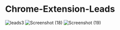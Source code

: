 # Chrome-Extension-Leads
![leads3](https://github.com/Kritika75/Chrome-Extension-Leads/assets/142504516/021604d8-b68e-4452-b08d-72278a7e6b0e)
![Screenshot (18)](https://github.com/Kritika75/Chrome-Extension-Leads/assets/142504516/819b0f1d-5cc0-4aac-9592-b40119259b8e)
![Screenshot (19)](https://github.com/Kritika75/Chrome-Extension-Leads/assets/142504516/2c579c00-06ae-4a09-b2b9-924de4b35c55)
